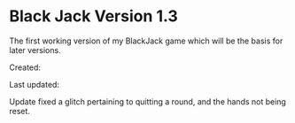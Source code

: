 # Black Jack Version 1.3


The first working version of my BlackJack game which will be the basis for later versions.

Created: 

Last updated:

Update fixed a glitch pertaining to quitting a round, and the hands not being reset.
